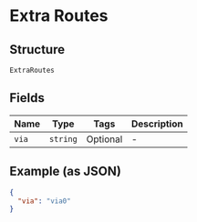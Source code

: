 
# Extra Routes

## Structure

`ExtraRoutes`

## Fields

| Name | Type | Tags | Description |
|  --- | --- | --- | --- |
| `via` | `string` | Optional | - |

## Example (as JSON)

```json
{
  "via": "via0"
}
```

